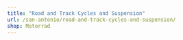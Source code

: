 ```yaml
---
title: "Road and Track Cycles and Suspension"
url: /san-antonio/road-and-track-cycles-and-suspension/
shop: Motorrad
---
```

